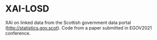 # XAI-LOSD
XAI on linked data from the Scottish government data portal (http://statistics.gov.scot). Code from a paper submitted in EGOV2021 conference.
